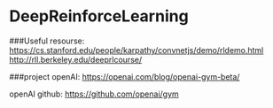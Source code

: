 ﻿# DeepReinforceLearning

###Useful resourse:
https://cs.stanford.edu/people/karpathy/convnetjs/demo/rldemo.html
http://rll.berkeley.edu/deeprlcourse/


###project
openAI:
https://openai.com/blog/openai-gym-beta/

openAI github:
https://github.com/openai/gym
